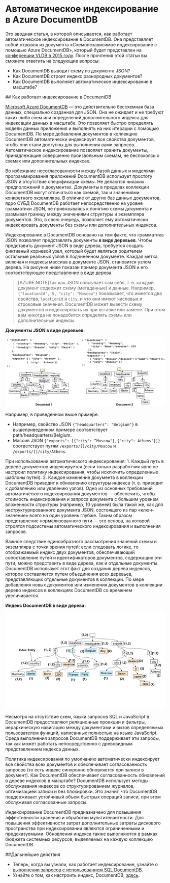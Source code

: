 <properties 
	pageTitle="Автоматическое индексирование в DocumentDB | Microsoft Azure" 
	description="Узнайте о том, как работает автоматическое индексирование в Azure DocumentDB." 
	services="documentdb" 
	authors="arramac" 
	manager="jhubbard" 
	editor="mimig" 
	documentationCenter=""/>

<tags 
	ms.service="documentdb" 
	ms.workload="data-services" 
	ms.tgt_pltfrm="na" 
	ms.devlang="na" 
	ms.topic="article" 
	ms.date="08/03/2015" 
	ms.author="arramac"/>
	
# Автоматическое индексирование в Azure DocumentDB

Это вводная статья, в которой описывается, как работает автоматическое индексирование в DocumentDB. Она представляет собой отрывок из документа «Схемонезависимое индексирование с помощью Azure DocumentDB», который будет представлен на [конференции VLDB в 2015 году](http://www.vldb.org/2015/). После прочтения этой статьи вы сможете ответить на следующие вопросы:

- Как DocumentDB выводит схему из документа JSON?
- Как DocumentDB строит индекс разнородных документов?
- Как DocumentDB выполняет автоматическое индексирование в масштабе?

##<a id="HowDocumentDBIndexingWorks"></a> Как работает индексирование в DocumentDB

[Microsoft Azure DocumentDB](http://azure.microsoft.com/services/documentdb/) — это действительно бессхемная база данных, специально созданная для JSON. Она не ожидает и не требуют каких-либо схем или определений дополнительного индекса для индексации данных в масштабе. Это позволяет быстро определять модели данных приложения и выполнять на них итерации с помощью DocumentDB. По мере добавления документов в коллекцию DocumentDB автоматически индексирует все свойства документов, чтобы они стали доступны для выполнения вами запросов. Автоматическое индексирование позволяет хранить документы, принадлежащие совершенно произвольным схемам, не беспокоясь о схемах или дополнительных индексах.

Во избежание несогласованности между базой данных и моделями программирования приложений DocumentDB использует простоту JSON и отсутствие спецификации схемы. Не делаются никаких предположений о документах. Документы в пределах коллекции DocumentDB могут отличаться как схемой, так и значениями конкретного экземпляра. В отличие от других баз данных документов, ядро СУБД DocumentDB работает непосредственно на уровне грамматики JSON, не привязываясь к понятию схемы документа и размывая границу между значениями структуры и экземпляра документов. Это, в свою очередь, позволяет ему автоматически индексировать документы без схемы или дополнительных индексов.

Индексирование в DocumentDB основано на том факте, что грамматика JSON позволяет представлять документы **в виде деревьев**. Чтобы представить документ JSON в виде дерева, требуется создать фиктивный корневой узел, который будет являться родителем остальные реальных узлов в подчиненном документе. Каждая метка, включая и индексы массива в документе JSON, становится узлом дерева. На рисунке ниже показан пример документа JSON и его соответствующее представление в виде дерева.

>[AZURE.NOTE]Так как JSON описывает сам себя, т. е. каждый документ содержит схему (метаданные) и данные. Например, `{"locationId", 5, "city": "Moscow"}` показывает, что имеется два свойства, `locationId` и `city`, и что они имеют числовые и строковые значения. DocumentDB может вывести схему документов и индексировать их при вставке или замене. При этом вам никогда не понадобится определять схемы или дополнительные индексы.


**Документы JSON в виде деревьев:**

![Документы в виде деревьев](media/documentdb-indexing/DocumentsAsTrees.png)

Например, в приведенном выше примере:

- Например, свойство JSON `{"headquarters": "Belgium"}` в вышеприведенном примере соответствует path/headquarters/Belgium.
- Массив JSON `{"exports": [{"city": “Moscow"}`, `{"city": Athens"}]}` соответствует путям `/exports/[]/city/Moscow` и `/exports/[]/city/Athens`.

При использовании автоматического индексирования: 1. Каждый путь в дереве документов индексируется (если только разработчик явно не настроил политику индексирования, чтобы исключить определенные шаблоны путей). 2. Каждое изменение документа в коллекции DocumentDB приводит к обновлению структуры индекса (т. е. приводит к добавлению или удалению узлов). Одно из основных требований автоматического индексирования документов — обеспечить, чтобы стоимость индексирования и запроса документа с большим уровнем вложенности структуры (например, 10 уровней) была такой же, как для неструктурированного документа JSON, состоящего из пар «ключ-значение» всего на один уровень глубже. Таким образом представление нормализованного пути — это основа, на которой строятся подсистемы автоматического индексирования и выполнения запросов.

Важное следствие единообразного рассмотрения значений схемы и экземпляра с точки зрения путей: если следовать логике, то отображаемый индекс двух документов, обеспечивающий сопоставление путей и идентификаторов документов, содержащих эти пути, можно представить в виде дерева, как и отдельные документы. DocumentDB использует этот факт для создания дерева индексов, которое составляется путем объединения всех деревьев, представляющих отдельные документов в коллекции. По мере добавления новых документов или изменения документов в коллекции дерево индексов в коллекциях DocumentDB со временем увеличивается.


**Индекс DocumentDB в виде дерева:**

![Индекс в виде дерева](media/documentdb-indexing/IndexAsTree.png)

Несмотря на отсутствие схем, языки запросов SQL и JavaScript в DocumentDB предоставляют реляционные проекции и фильтры, иерархическую навигацию между документами и вызов определяемых пользователем функций, написанных полностью на языке JavaScript. Среда выполнения запросов DocumentDB поддерживает эти запросы, так как может работать непосредственно с древовидным представлением индекса данных.

Политика индексирования по умолчанию автоматически индексирует все свойства всех документов и обеспечивает согласованность запросов (то есть индекс синхронно обновляется при записи в документ). Как DocumentDB обеспечивает согласованность обновлений в дереве индексов в масштабе? DocumentDB использует методы обслуживания индексов со структурированием журналов, оптимизацией записи и без блокировки. Это значит, что DocumentDB поддерживает устойчивый объем быстрых операций записи, при этом обслуживая согласованные запросы.

Индексирование DocumentDB предназначено для повышения эффективности хранения и обработки мультитенантности. Для повышения эффективности затрат дополнительные затраты дискового пространства при индексировании являются ограниченными и предсказуемыми. Обновления индекса также выполняются в рамках бюджета системных ресурсов, выделяемых на каждую коллекцию DocumentDB.

##<a name="NextSteps"></a>Дальнейшие действия
- Теперь, когда вы узнали, как работает индексирование, узнайте о [выполнении запросов с использованием SQL DocumentDB](documentdb-sql-query.md).
- Узнайте о том, как настроить индекс, DocumentDB, [здесь](documentdb-indexing-policies.md).
 

<!---HONumber=August15_HO6-->